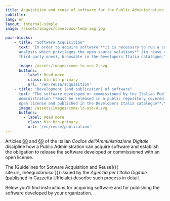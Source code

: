 ```yaml
---
title: Acquisition and reuse of software for the Public Administration 
subtitle: 
lang: en
layout: internal-simple
image: /assets/images/comelouso-temp-img.jpg

pair-blocks:
    - title: "Software Acquisition"
      text: "In order to acquire software **it is necessary to run a comparative
      analysis which privileges the open source solutions** (in reuse or
      third-party ones), browsable in the Developers Italia catalogue."

      image: /assets/images/come-lo-uso-2.svg
      buttons:
        - label: Read more 
          class: btn btn-primary
          url: '/en/reuse/acquisition'
    - title: "Development (and publication) of software"
      text: "The software developed or commissioned by the Italian Public
      Administration **must be released in a public repository covered by an
      open license and published in the Developers Italia catalogue**."
      image: /assets/images/come-lo-uso-4.svg
      buttons:
        - label: Read more 
          class: btn btn-primary
          url: '/en/reuse/publication'
---
```


Articles [68](https://docs.italia.it/italia/piano-triennale-ict/codice-amministrazione-digitale-docs/it/v2017-12-13/_rst/capo6_art68.html) and [69](https://docs.italia.it/italia/piano-triennale-ict/codice-amministrazione-digitale-docs/it/v2017-12-13/_rst/capo6_art69.html) of the Italian *Codice dell'Amministrazione Digitale* discipline how a Public Administration can acquire software and establish the obligation to release the software developed or commissioned with an open license.

The [Guidelines for Sotware Acquisition and Reuse]({{ site.url_lineeguidariuso }}) issued by the *Agenzia per
l'Italia Digitale*
([published](https://www.gazzettaufficiale.it/eli/id/2019/05/23/19A03233/sg) in Gazzetta Ufficiale) describe
 such process in detail.

Below you'll find instructions for acquiring software and for publishing the software developed by your organization.

